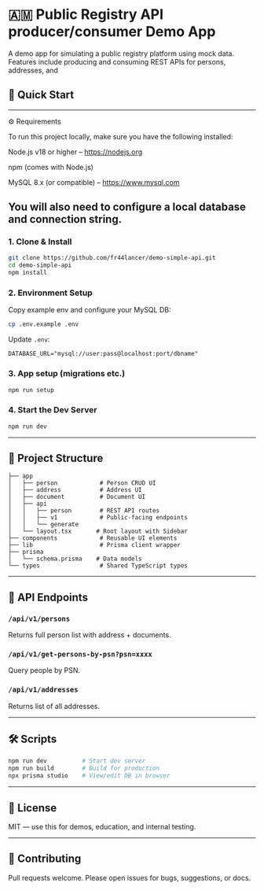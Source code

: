 # 🇦🇲 Public Registry API producer/consumer Demo App

A  demo app for simulating a public registry platform using  mock data. Features include producing and consuming REST APIs for persons, addresses, and 

## 🚀 Quick Start
---
⚙️ Requirements

To run this project locally, make sure you have the following installed:

Node.js v18 or higher – https://nodejs.org

npm (comes with Node.js)

MySQL 8.x (or compatible) – https://www.mysql.com

You will also need to configure a local database and connection string.
---
### 1. Clone & Install
```bash
git clone https://github.com/fr44lancer/demo-simple-api.git
cd demo-simple-api
npm install
```

### 2. Environment Setup
Copy example env and configure your MySQL DB:
```bash
cp .env.example .env
```

Update `.env`:
```
DATABASE_URL="mysql://user:pass@localhost:port/dbname"
```

### 3. App setup (migrations etc.)
```bash
npm run setup
```

### 4. Start the Dev Server
```bash
npm run dev
```

---

## 📂 Project Structure

```
├── app
│   ├── person            # Person CRUD UI
│   ├── address           # Address UI
│   ├── document          # Document UI
│   ├── api
│   │   ├── person        # REST API routes
│   │   ├── v1            # Public-facing endpoints
│   │   └── generate
│   └── layout.tsx       # Root layout with Sidebar
├── components            # Reusable UI elements
├── lib                   # Prisma client wrapper
├── prisma
│   └── schema.prisma    # Data models
└── types                 # Shared TypeScript types
```

---

## 📡 API Endpoints

### `/api/v1/persons`
Returns full person list with address + documents.

### `/api/v1/get-persons-by-psn?psn=xxxx`
Query people by PSN.

### `/api/v1/addresses`
Returns list of all addresses.

---

## 🛠 Scripts

```bash
npm run dev          # Start dev server
npm run build        # Build for production
npx prisma studio    # View/edit DB in browser
```

---

## 📃 License
MIT — use this for demos, education, and internal testing.

---

## 🤝 Contributing
Pull requests welcome. Please open issues for bugs, suggestions, or docs.


